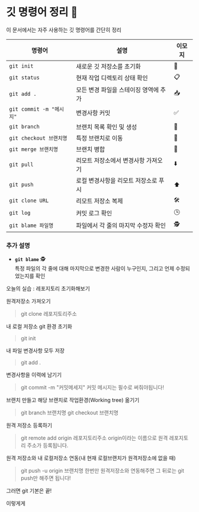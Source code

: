 # 깃 명령어 정리 📘

 이 문서에서는 자주 사용하는 깃 명령어를 간단히 정리

| 명령어                   | 설명                                      | 이모지  |
|--------------------------|-------------------------------------------|---------|
| `git init`              | 새로운 깃 저장소를 초기화                 | 🚀      |
| `git status`            | 현재 작업 디렉토리 상태 확인              | 📋      |
| `git add .`             | 모든 변경 파일을 스테이징 영역에 추가     | 📥      |
| `git commit -m "메시지"` | 변경사항 커밋                             | ✅      |
| `git branch`            | 브랜치 목록 확인 및 생성                  | 🌿      |
| `git checkout 브랜치명` | 특정 브랜치로 이동                       | 🔀      |
| `git merge 브랜치명`    | 브랜치 병합                              | 🔗      |
| `git pull`              | 리모트 저장소에서 변경사항 가져오기       | ⬇️      |
| `git push`              | 로컬 변경사항을 리모트 저장소로 푸시      | ⬆️      |
| `git clone URL`         | 리모트 저장소 복제                       | 🛠️      |
| `git log`               | 커밋 로그 확인                           | 🕒      |
| `git blame 파일명`       | 파일에서 각 줄의 마지막 수정자 확인       | 🕵️      |

### 추가 설명
- **`git blame`** 🕵️  
  특정 파일의 각 줄에 대해 마지막으로 변경한 사람이 누구인지, 그리고 언제 수정되었는지를 확인

오늘의 실습 : 레포지토리 초기화해보기

원격저장소 가져오기
> git clone 레포지토리주소

내 로컬 저장소 git 환경 초기화
> git init

내 파일 변경사항 모두 저장
> git add .

변경사항을 이력에 남기기
> git commit -m "커밋메세지"
> 커밋 메시지는 필수로 써줘야됩니다!
 
브랜치 만들고 해당 브랜치로 작업환경(Working tree) 옮기기
> git branch 브랜치명
> git checkout 브랜치명

원격 저장소 등록하기
> git remote add origin 레포지토리주소
> origin이라는 이름으로 원격 레포지토리 주소가 등록됩니다.

원격 저장소와 내 로컬저장소 연동(내 현재 로컬브랜치가 원격저장소에 없을 때)
> git push -u origin 브랜치명
> 한번만 원격저장소와 연동해주면 그 뒤로는 git push만 해주면 됩니다!

그러면 git 기본은 끝!

이렇게게